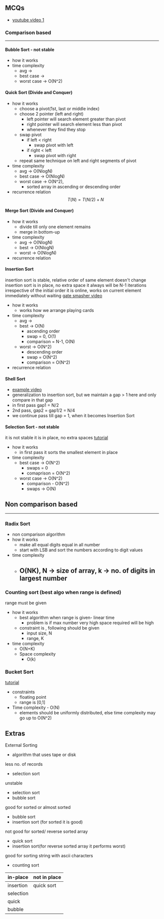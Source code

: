 

## MCQs
- [youtube video 1](https://www.youtube.com/watch?v=-ufROz9oZAM)

### Comparison based
---
#### Bubble Sort - not stable
- how it works
- time complexity
	- avg -> 
	- best case -> 
	- worst case -> O(N^2)

#### Quick Sort (Divide and Conquer)
- how it works
	- choose a pivot(1st, last or middle index)
	- choose 2 pointer (left and right)
		- left pointer will search element greater than pivot
		- right pointer will search element less than pivot
		- whenever they find they stop
	- swap pivot
		- if left < right
			- swap pivot with left
		- if right < left
			- swap pivot with right
	- repeat same technique on left and right segments of pivot
- time complexity
	- avg -> O(NlogN)
	- best case -> O(NlogN)
	- worst case -> O(N^2),
		- sorted array in ascending or descending order
- recurrence relation $$T(N) = T(N/2) + N$$

#### Merge Sort (Divide and Conquer)
- how it works
	- divide till only one element remains
	- merge in bottom-up 
- time complexity
	- avg -> O(NlogN)
	- best -> O(NlogN)
	- worst -> O(NlogN)
- recurrence relation

#### Insertion Sort
insertion sort is stable, relative order of same element doesn't change
insertion sort is in place, no extra space
it always will be N-1 iterations irrespective of the initial order
it is online, works on current element immediately without waiting
[gate smasher video](https://www.youtube.com/watch?v=s9fmGjFY1v0)
- how it works
	- works how we arrange playing cards
- time complexity
	- avg -> 
	- best -> O(N)
		- ascending order
		- swap = 0, O(1)
		- comparison = N-1, O(N)
	- worst -> O(N^2)
		- descending order
		- swap = O(N^2)
		- comparison = O(N^2)
- recurrence relation


#### Shell Sort
- [example video](https://www.youtube.com/watch?v=xtydR3vKw3g)
- generalization to insertion sort, but we maintain a gap > 1 here and only compare in that gap
- in first pass gap1 = N/2
- 2nd pass, gap2 = gap1/2 = N/4
- we continue pass till gap = 1, when it becomes Insertion Sort
#### Selection Sort - not stable
it is not stable
it is in place, no extra spaces
[tutorial](https://www.youtube.com/watch?v=Lrd1QaKyok4)
- how it works
	- in first pass it sorts the smallest element in place
- time complexity
	- best case -> O(N^2)
		- swaps = 0
		- comaprison = O(N^2)
	- worst case -> O(N^2)
		- comparison - O(N^2)
		- swaps -> O(N)

## Non comparison based
---
### Radix Sort
- non comparison algorithm
- how it works
	- make all equal digits equal in all number
	- start with LSB and sort the numbers according to digit values
- time complexity
	- O(NK), N -> size of array, k -> no. of digits in largest number
		- 
### Counting sort (best algo when range is defined)
range must be given
- how it works
	- best algorithm when range is given- linear time
		- problem is if max number very high space required will be high
	- constraint is , following should be given 
		- input size, N
		- range, K
- time complexity
	- O(N+K)
	- Space complexity
		- O(k)
### Bucket Sort
[tutorial](https://www.youtube.com/watch?v=E9OccfF9mpI)
- constraints
	- floating point
	- range is [0,1]
- Time complexity - O(N)
	- elements should be uniformly distributed, else time complexity may go up to O(N^2)

## Extras

External Sorting
- algorithm that uses tape or disk

less no. of records
- selection sort

unstable
- selection sort
- bubble sort

good for sorted or almost sorted
- bubble sort
- insertion sort (for sorted it is good)

not good for sorted/ reverse sorted array
- quick sort
- insertion sort(for reverse sorted array it performs worst)

good for sorting string with ascii characters
- counting sort

| in-place  | not in place |
| --------- | ------------ |
| insertion | quick sort   |
| selection |              |
| quick     |              |
| bubble    |              |

